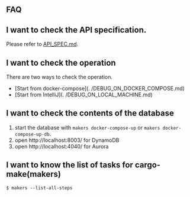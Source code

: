 ## FAQ

## I want to check the API specification.

Please refer to [API_SPEC.md](API_SPEC.md).

## I want to check the operation

There are two ways to check the operation.

- [Start from docker-compose](. /DEBUG_ON_DOCKER_COMPOSE.md)
- [Start from IntelliJ](. /DEBUG_ON_LOCAL_MACHINE.md)

## I want to check the contents of the database

1. start the database with `makers docker-compose-up` or `makers docker-compose-up-db`.
1. open http://localhost:8003/ for DynamoDB
1. open http://localhost:4040/ for Aurora

## I want to know the list of tasks for cargo-make(makers)

```shell
$ makers --list-all-steps
```